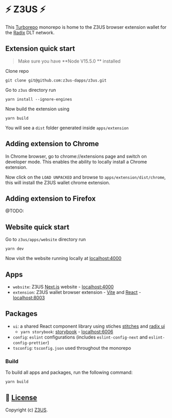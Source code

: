 # ⚡ Z3US ⚡ 

This [Turborepo](https://turborepo.org/) monorepo is home to the Z3US browser extension wallet for the [Radix](https://www.radixdlt.com/) DLT network.

## Extension quick start

>Make sure you have **Node V15.5.0 ** installed

Clone repo

```
git clone git@github.com:z3us-dapps/z3us.git
```
Go to `z3us` directory run

```
yarn install --ignore-engines
```
Now build the extension using
```
yarn build
```
You will see a `dist` folder generated inside `apps/extension`

## Adding extension to Chrome

In Chrome browser, go to chrome://extensions page and switch on developer mode. This enables the ability to locally install a Chrome extension.

Now click on the `LOAD UNPACKED` and browse to `apps/extension/dist/chrome`, this will install the Z3US wallet chrome extension.

## Adding extension to Firefox
@TODO:

## Website quick start

Go to `z3us/apps/website` directory run

```
yarn dev
```
Now visit the website running locally at [localhost:4000](http://localhost:4000)

## Apps
- `website`: Z3US [Next.js](https://nextjs.org) website - [localhost:4000](http://localhost:4000)
- `extension`: Z3US wallet browser extension - [Vite](https://vitejs.dev/) and [React](https://reactjs.org/) - [localhost:8003](http://localhost:8003)
 
## Packages
- `ui`: a shared React component library using stiches [stitches](https://stitches.dev) and [radix ui](https://www.radix-ui.com/)
	- `yarn storybook`: [storybook](https://storybook.js.org) - [localhost:6006](http://localhost:6006)
- `config`: `eslint` configurations (includes `eslint-config-next` and `eslint-config-prettier`)
- `tsconfig`: `tsconfig.json` used throughout the monorepo

### Build
To build all apps and packages, run the following command:

```
yarn build
```

📜 [License](LICENSE)
-------

Copyright (c) [Z3US](https://github.com/orgs/z3us-dapps/people?query=role%3Aowner).
